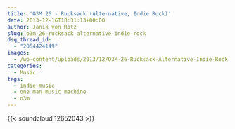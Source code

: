 ```yaml
---
title: 'O3M 26 - Rucksack (Alternative, Indie Rock)'
date: 2013-12-16T18:31:13+00:00
author: Janik von Rotz
slug: o3m-26-rucksack-alternative-indie-rock
dsq_thread_id:
  - "2054424149"
images:
  - /wp-content/uploads/2013/12/O3M-26-Rucksack-Alternative-Indie-Rock.jpg
categories:
  - Music
tags:
  - indie music
  - one man music machine
  - o3m
---
```

{{< soundcloud 12652043 >}}